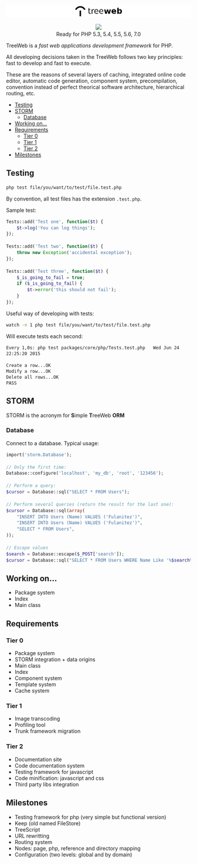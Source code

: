 <img src="logo.png">

<p align="center">
    <img src="https://travis-ci.org/GerardoOscarJT/TreeWeb.svg?branch=master">
    <br>
    Ready for PHP 5.3, 5.4, 5.5, 5.6, 7.0
</p>

TreeWeb is a *fast web applications development framework* for PHP.

All developing decisions taken in the TreeWeb follows two key principles: fast to develop and fast to execute.

These are the reasons of several layers of caching, integrated online code editor, automatic code generation, component system, precompilation, convention instead of perfect theorical software architecture, hierarchical routing, etc.

<!-- MarkdownTOC autolink=true bracket=round depth=4 -->

- [Testing](#testing)
- [STORM](#storm)
    - [Database](#database)
- [Working on...](#working-on)
- [Requirements](#requirements)
    - [Tier 0](#tier-0)
    - [Tier 1](#tier-1)
    - [Tier 2](#tier-2)
- [Milestones](#milestones)

<!-- /MarkdownTOC -->

## Testing

```sh
php test file/you/want/to/test/file.test.php
```

By convention, all test files has the extension `.test.php`.

Sample test:

```php
Tests::add('Test one', function($t) {
	$t->log('You can log things');
});

Tests::add('Test two', function($t) {
	throw new Exception('accidental exception');
});

Tests::add('Test three', function($t) {
	$_is_going_to_fail = true;
	if ($_is_going_to_fail) {
		$t->error('this should not fail');
	}
});
```

Useful way of developing with tests:

```sh
watch -n 1 php test file/you/want/to/test/file.test.php
```

Will execute tests each second:

```text
Every 1,0s: php test packages/core/php/Tests.test.php   Wed Jun 24 22:25:20 2015

Create a row...OK
Modify a row...OK
Delete all rows...OK
PASS
```

## STORM

STORM is the acronym for **S**imple **T**reeWeb **ORM**

### Database

Connect to a database. Typical usage:

```php
import('storm.Database');

// Only the first time:
Database::configure('localhost', 'my_db', 'root', '123456');

// Perform a query:
$cursor = Database::sql("SELECT * FROM Users");

// Perform several queries (return the result for the last one):
$cursor = Database::sql(array(
    "INSERT INTO Users (Name) VALUES ('Fulanitez')",
    "INSERT INTO Users (Name) VALUES ('Fulanitez')",
    "SELECT * FROM Users",
));

// Escape values
$search = Database::escape($_POST['search']);
$cursor = Database::sql("SELECT * FROM Users WHERE Name Like '%$search%'");
```

## Working on...

* Package system
* Index
* Main class

## Requirements

### Tier 0

* Package system
* STORM integration + data origins
* Main class
* Index
* Component system
* Template system
* Cache system

### Tier 1
* Image transcoding
* Profiling tool
* Trunk framework migration

### Tier 2
* Documentation site
* Code documentation system
* Testing framework for javascript
* Code minification: javascript and css
* Third party libs integration

## Milestones

* Testing framework for php (very simple but functional version)
* Keep (old named FileStore)
* TreeScript
* URL rewritting
* Routing system
* Nodes: page, php, reference and directory mapping
* Configuration (two levels: global and by domain)
